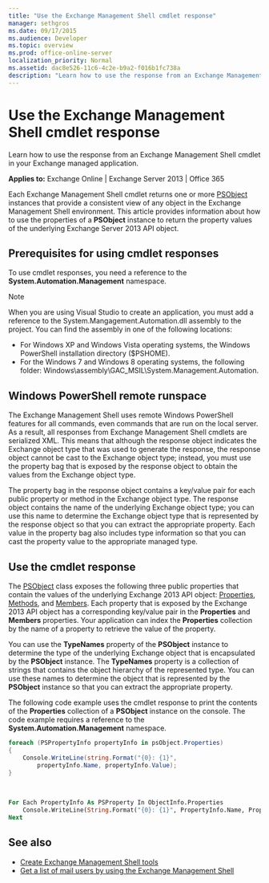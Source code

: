 ```yaml
---
title: "Use the Exchange Management Shell cmdlet response"
manager: sethgros
ms.date: 09/17/2015
ms.audience: Developer
ms.topic: overview
ms.prod: office-online-server
localization_priority: Normal
ms.assetid: dac8e526-11c6-4c2e-b9a2-f016b1fc738a
description: "Learn how to use the response from an Exchange Management Shell cmdlet in your Exchange managed application."
---
```


# Use the Exchange Management Shell cmdlet response

Learn how to use the response from an Exchange Management Shell cmdlet in your Exchange managed application.
  
**Applies to:** Exchange Online | Exchange Server 2013 | Office 365
  
Each Exchange Management Shell cmdlet returns one or more [PSObject](https://msdn.microsoft.com/library/system.management.automation.psobject%28VS.85%29.aspx) instances that provide a consistent view of any object in the Exchange Management Shell environment. This article provides information about how to use the properties of a **PSObject** instance to return the property values of the underlying Exchange Server 2013 API object. 
  
## Prerequisites for using cmdlet responses
<a name="prerequisites_bk"> </a>

To use cmdlet responses, you need a reference to the **System.Automation.Management** namespace. 
  
> [!NOTE]
>  When you are using Visual Studio to create an application, you must add a reference to the System.Mangagement.Automation.dll assembly to the project. You can find the assembly in one of the following locations: 
> - For Windows XP and Windows Vista operating systems, the Windows PowerShell installation directory ($PSHOME). 
> - For the Windows 7 and Windows 8 operating systems, the following folder: Windows\assembly\GAC_MSIL\System.Management.Automation. 
  
## Windows PowerShell remote runspace
<a name="usingremoterunspace_bk"> </a>

The Exchange Management Shell uses remote Windows PowerShell features for all commands, even commands that are run on the local server. As a result, all responses from Exchange Management Shell cmdlets are serialized XML. This means that although the response object indicates the Exchange object type that was used to generate the response, the response object cannot be cast to the Exchange object type; instead, you must use the property bag that is exposed by the response object to obtain the values from the Exchange object type.
  
The property bag in the response object contains a key/value pair for each public property or method in the Exchange object type. The response object contains the name of the underlying Exchange object type; you can use this name to determine the Exchange object type that is represented by the response object so that you can extract the appropriate property. Each value in the property bag also includes type information so that you can cast the property value to the appropriate managed type.
  
## Use the cmdlet response
<a name="usingPSObject_bk"> </a>

The [PSObject](https://msdn.microsoft.com/library/system.management.automation.psobject%28VS.85%29.aspx) class exposes the following three public properties that contain the values of the underlying Exchange 2013 API object: [Properties](https://msdn.microsoft.com/library/system.management.automation.psobject.properties%28VS.85%29.aspx), [Methods](https://msdn.microsoft.com/library/system.management.automation.psobject.methods%28VS.85%29.aspx), and [Members](https://msdn.microsoft.com/library/system.management.automation.psobject.members%28VS.85%29.aspx). Each property that is exposed by the Exchange 2013 API object has a corresponding key/value pair in the **Properties** and **Members** properties. Your application can index the **Properties** collection by the name of a property to retrieve the value of the property. 
  
You can use the **TypeNames** property of the **PSObject** instance to determine the type of the underlying Exchange object that is encapsulated by the **PSObject** instance. The **TypeNames** property is a collection of strings that contains the object hierarchy of the represented type. You can use these names to determine the object that is represented by the **PSObject** instance so that you can extract the appropriate property. 
  
The following code example uses the cmdlet response to print the contents of the **Properties** collection of a **PSObject** instance on the console. The code example requires a reference to the **System.Automation.Management** namespace. 
  
```cs
foreach (PSPropertyInfo propertyInfo in psObject.Properties)
{
    Console.WriteLine(string.Format("{0}: {1}",
        propertyInfo.Name, propertyInfo.Value);
}
```

<br/>

```vb
For Each PropertyInfo As PSProperty In ObjectInfo.Properties
    Console.WriteLine(String.Format("{0}: {1}", PropertyInfo.Name, PropertyInfo.Value))
Next

```

## See also

- [Create Exchange Management Shell tools](create-exchange-management-shell-tools.md)   
- [Get a list of mail users by using the Exchange Management Shell](how-to-get-a-list-of-mail-users-by-using-the-exchange-management-shell.md)
    

